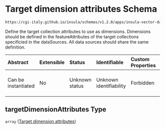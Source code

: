 # Target dimension attributes Schema

```txt
https://cgi-italy.github.io/insula/schemas/v1.2.0/apps/insula-vector-dataset-time-dynamic-data.schema.json#/properties/targetDimensionAttributes
```

Define the target collection attributes to use as dimensions. Dimensions should be defined in the featureAttributes of the target collections specificied in the dataSources. All data sources should share the same definition.

| Abstract            | Extensible | Status         | Identifiable            | Custom Properties | Additional Properties | Access Restrictions | Defined In                                                                                                                                       |
| :------------------ | :--------- | :------------- | :---------------------- | :---------------- | :-------------------- | :------------------ | :----------------------------------------------------------------------------------------------------------------------------------------------- |
| Can be instantiated | No         | Unknown status | Unknown identifiability | Forbidden         | Allowed               | none                | [insula-vector-dataset-time-dynamic-data.schema.json\*](schemas/apps/insula-vector-dataset-time-dynamic-data.schema.json) |

## targetDimensionAttributes Type

`array` ([Target dimension attributes](insula-vector-dataset-time-dynamic-data-properties-target-dimension-attributes.md))
